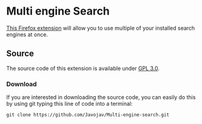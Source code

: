 # Multi engine Search
[This Firefox extension](https://addons.mozilla.org/firefox/addon/multi-engine-search/) will allow you to use multiple of your installed search engines at once.

## Source
The source code of this extension is available under [GPL 3.0](https://github.com/Javojav/Multi-engine-search/blob/master/LICENSE).

### Download 
If you are interested in downloading the source code, you can easily do this by using git typing this line of code into a terminal:

`git clone https://github.com/Javojav/Multi-engine-search.git`
